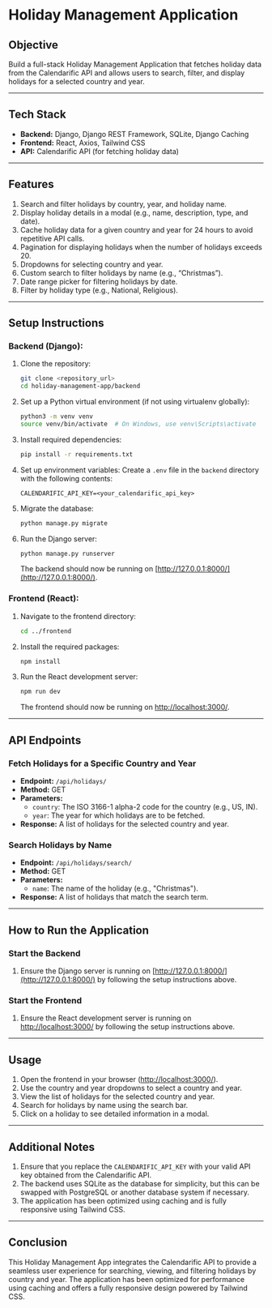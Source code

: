 # Holiday Management Application

## Objective
Build a full-stack Holiday Management Application that fetches holiday data from the Calendarific API and allows users to search, filter, and display holidays for a selected country and year.

---

## Tech Stack
- **Backend:** Django, Django REST Framework, SQLite, Django Caching
- **Frontend:** React, Axios, Tailwind CSS
- **API:** Calendarific API (for fetching holiday data)

---

## Features
1. Search and filter holidays by country, year, and holiday name.
2. Display holiday details in a modal (e.g., name, description, type, and date).
3. Cache holiday data for a given country and year for 24 hours to avoid repetitive API calls.
4. Pagination for displaying holidays when the number of holidays exceeds 20.
5. Dropdowns for selecting country and year.
6. Custom search to filter holidays by name (e.g., “Christmas”).
7. Date range picker for filtering holidays by date.
8. Filter by holiday type (e.g., National, Religious).

---

## Setup Instructions

### Backend (Django):
1. Clone the repository:
    ```bash
    git clone <repository_url>
    cd holiday-management-app/backend
    ```

2. Set up a Python virtual environment (if not using virtualenv globally):
    ```bash
    python3 -m venv venv
    source venv/bin/activate  # On Windows, use venv\Scripts\activate
    ```

3. Install required dependencies:
    ```bash
    pip install -r requirements.txt
    ```

4. Set up environment variables:
    Create a `.env` file in the `backend` directory with the following contents:
    ```env
    CALENDARIFIC_API_KEY=<your_calendarific_api_key>
    ```

5. Migrate the database:
    ```bash
    python manage.py migrate
    ```

6. Run the Django server:
    ```bash
    python manage.py runserver
    ```
    The backend should now be running on [http://127.0.0.1:8000/](http://127.0.0.1:8000/).

### Frontend (React):
1. Navigate to the frontend directory:
    ```bash
    cd ../frontend
    ```

2. Install the required packages:
    ```bash
    npm install
    ```

3. Run the React development server:
    ```bash
    npm run dev
    ```
    The frontend should now be running on [http://localhost:3000/](http://localhost:3000/).

---

## API Endpoints

### Fetch Holidays for a Specific Country and Year
- **Endpoint:** `/api/holidays/`
- **Method:** GET
- **Parameters:**
  - `country`: The ISO 3166-1 alpha-2 code for the country (e.g., US, IN).
  - `year`: The year for which holidays are to be fetched.
- **Response:** A list of holidays for the selected country and year.

### Search Holidays by Name
- **Endpoint:** `/api/holidays/search/`
- **Method:** GET
- **Parameters:**
  - `name`: The name of the holiday (e.g., "Christmas").
- **Response:** A list of holidays that match the search term.

---

## How to Run the Application

### Start the Backend
1. Ensure the Django server is running on [http://127.0.0.1:8000/](http://127.0.0.1:8000/) by following the setup instructions above.

### Start the Frontend
1. Ensure the React development server is running on [http://localhost:3000/](http://localhost:3000/) by following the setup instructions above.

---

## Usage
1. Open the frontend in your browser ([http://localhost:3000/](http://localhost:3000/)).
2. Use the country and year dropdowns to select a country and year.
3. View the list of holidays for the selected country and year.
4. Search for holidays by name using the search bar.
5. Click on a holiday to see detailed information in a modal.

---

## Additional Notes
1. Ensure that you replace the `CALENDARIFIC_API_KEY` with your valid API key obtained from the Calendarific API.
2. The backend uses SQLite as the database for simplicity, but this can be swapped with PostgreSQL or another database system if necessary.
3. The application has been optimized using caching and is fully responsive using Tailwind CSS.

---

## Conclusion
This Holiday Management App integrates the Calendarific API to provide a seamless user experience for searching, viewing, and filtering holidays by country and year. The application has been optimized for performance using caching and offers a fully responsive design powered by Tailwind CSS.

